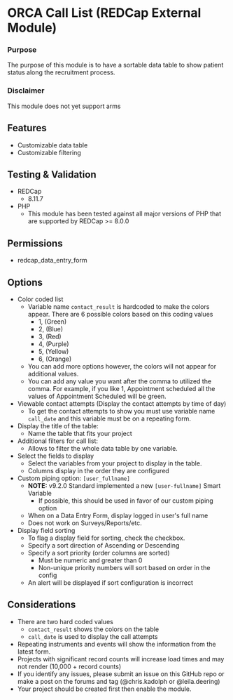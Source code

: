 # ORCA Call List (REDCap External Module)

### Purpose

The purpose of this module is to have a sortable data table to show patient status along the recruitment process.   

### Disclaimer

This module does not yet support arms

## Features
  
- Customizable data table
- Customizable filtering

## Testing & Validation

- REDCap
  - 8.11.7
- PHP
  - This module has been tested against all major versions of PHP that are supported by REDCap >= 8.0.0

## Permissions

- redcap_data_entry_form

## Options

- Color coded list 
  - Variable name `contact_result` is hardcoded to make the colors appear.  There are 6 possible colors based on this coding values
    - 1, (Green)
    - 2, (Blue)
    - 3, (Red)
    - 4, (Purple)
    - 5, (Yellow)
    - 6, (Orange)
  - You can add more options however, the colors will not appear for additional values.  
  - You can add any value you want after the comma to utilized the comma.  For example, if you like 1, Appointment scheduled all the values of Appointment Scheduled will be green.  
- Viewable contact attempts (Display the contact attempts by time of day)
  - To get the contact attempts to show you must use variable name `call_date` and this variable must be on a repeating form.
- Display the title of the table:  
  - Name the table that fits your project
- Additional filters for call list:
  - Allows to filter the whole data table by one variable.  
- Select the fields to display
  - Select the variables from your project to display in the table.
  - Columns display in the order they are configured
- Custom piping option: `[user_fullname]`
  - **NOTE:** v9.2.0 Standard implemented a new `[user-fullname]` Smart Variable
    - If possible, this should be used in favor of our custom piping option 
  - When on a Data Entry Form, display logged in user's full name
  - Does not work on Surveys/Reports/etc.
- Display field sorting
  - To flag a display field for sorting, check the checkbox.
  - Specify a sort direction of Ascending or Descending
  - Specify a sort priority (order columns are sorted)
    - Must be numeric and greater than 0
    - Non-unique priority numbers will sort based on order in the config
  - An alert will be displayed if sort configuration is incorrect

## Considerations

- There are two hard coded values
  - `contact_result` shows the colors on the table
  - `call_date` is used to display the call attempts
- Repeating instruments and events will show the information from the latest form.  
- Projects with significant record counts will increase load times and may not render (10,000 + record counts)
- If you identify any issues, please submit an issue on this GitHub repo or make a post on the forums and tag (@chris.kadolph or @leila.deering)
- Your project should be created first then enable the module.  